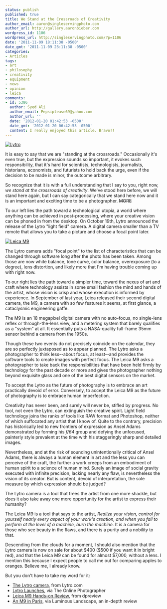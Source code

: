 ```yaml
---
status: publish
published: true
title: We Stand at the Crossroads of Creativity
author_email: aaron@singleservingphoto.com
author_url: http://gallery.aaronbieber.com
wordpress_id: 1106
wordpress_url: http://singleservingphoto.com/?p=1106
date: '2011-11-09 18:11:38 -0500'
date_gmt: '2011-11-09 23:11:38 -0500'
categories:
- Articles
tags:
- art
- philosophy
- creativity
- equipment
- news
- opinion
- leica
comments:
- id: 5386
  author: Syed Ali
  author_email: Pepsiplease69@yahoo.com
  author_url: ''
  date: '2012-01-20 01:42:53 -0500'
  date_gmt: '2012-01-20 06:42:53 -0500'
  content: I really enjoyed this article. Bravo!!
---
```

[![Lytro](/wp-content/uploads/2011/11/lytro-300x262.png "Lytro")](/wp-content/uploads/2011/11/lytro.png)

It is easy to say that we are "standing at the crossroads." Occasionally
it's even true, but the expression sounds so important, it evokes such
responsibility, that it's hard for scientists, technologists,
journalists, historians, economists, and futurists to hold back the
urge, even if the decision to be made is minor, the outcome arbitrary.

So recognize that it is with a full understanding that I say to you,
right now, _we stand at the crossroads of creativity_. We've stood
here before, we will stand here again, but I can say categorically that
we stand here now and it is an important and exciting time to be a
photographer. ~~MORE~~

To our left lies the path toward a technological utopia, a world where
anything can be achieved in post-processing, where your creative vision
can be phoned in from the desktop. On October 19th, Lytro announced the
release of the Lytro "light field" camera. A digital camera smaller than
a TV remote that allows you to take a picture and choose a focal point
later.

[![Leica
M9](/wp-content/uploads/2011/11/steel-grey-300x226.png "Leica M9")](/wp-content/uploads/2011/11/steel-grey.png)

The Lytro camera adds "focal point" to the list of characteristics that
can be changed through software long after the photo has been taken.
Among those are now white balance, tone curve, color balance,
overexposure (to a degree), lens distortion, and likely more that I'm
having trouble coming up with right now.

To our right lies the path toward a simpler time, toward the nexus of
art and craft where technology assists in some small fashion the mind
and hands of the artist, whose vision is crisp and whose execution is
informed by experience. In September of last year, Leica released their
second digital camera, the M9, a camera with so few features it seems,
at first glance, a cataclysmic engineering gaffe.

The M9 is an 18 megapixel digital camera with no auto-focus, no
single-lens reflex or through-the-lens view, and a metering system that
barely qualifies as a "system" at all. It essentially puts a
NASA-quality full-frame 35mm sensor behind a camera from the 1950s.

Though these two events do not precisely coincide on the calendar, they
are so perfectly juxtaposed as to appear planned. The Lytro asks a
photographer to think less--about focus, at least--and provides the
software tools to create images with perfect focus. The Leica M9 asks a
photographer to take back the responsibilities that have been held
firmly by technology for the past decade or more and gives the
photographer nothing beyond exquisite glass and one of the best digital
sensors on the market.

To accept the Lytro as the future of photography is to embrace an art
practically devoid of error. Conversely, to accept the Leica M9 as the
future of photography is to embrace human imperfection.

Creativity has never been, and surely will never be, stifled by
progress. No tool, not even the Lytro, can extinguish the creative
spirit. Light field technology joins the ranks of tools like RAW format
and Photoshop, neither of which suffocated any artist that I know of.
Quite to the contrary, precision has historically led to new frontiers
of expression as Ansel Adams demonstrated by forming his _f/64_ group
and defying the unfocused, painterly style prevalent at the time with
his staggeringly sharp and detailed images.

Nevertheless, and at the risk of sounding unintentionally critical of
Ansel Adams, there is always a human element in art and the less you can
perceive of the craft, the further a work creeps from an embodiment of
human spirit to a science of human mind. Surely an image of social
gravity executed with infinite precision, lacking nearly any flaw, is
nevertheless the vision of its creator. But is content, devoid of
interpretation, the sole measure by which expression should be judged?

The Lytro camera is a tool that frees the artist from one more shackle,
but does it also take away one more opportunity for the artist to
express their humanity?

The Leica M9 is a tool that says to the artist, _Realize your vision,
control for yourself nearly every aspect of your work's creation, and
when you fail to perform at the level of a machine, burn the machine._
It is a camera for those who see beauty in the flaws, and there is a
purity and a nobility to that.

Descending from the clouds for a moment, I should also mention that the
Lytro camera is now on sale for about \$400 (\$500 if you want it in
bright red), and that the Leica M9 can be found for almost \$7,000,
without a lens. I mention this because I expect people to call me out
for comparing apples to oranges. Believe me, I already know.

But you don't have to take my word for it:

* [The Lytro camera](https://www.lytro.com/camera), from Lytro.com
* [Lytro Launches](http://theonlinephotographer.typepad.com/the_online_photographer/2011/10/lytro-launches.html),
  via The Online Photographer
* [Leica M9 Hands-on Review](http://forums.dpreview.com/news/0909/09090909leicam9.asp),
  from dpreview
* [An M9 in Paris](http://www.luminous-landscape.com/reviews/cameras/m9-paris.shtml),
  via Luminous Landscape, an in-depth review
